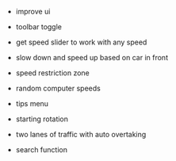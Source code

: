 
- improve ui
- toolbar toggle
- get speed slider to work with any speed
- slow down and speed up based on car in front


- speed restriction zone
- random computer speeds
- tips menu
- starting rotation
- two lanes of traffic with auto overtaking
- search function